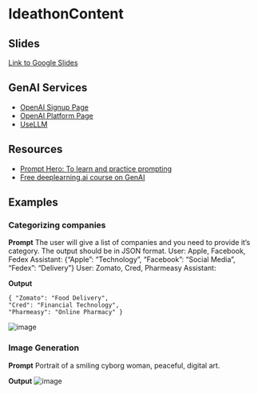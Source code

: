 # IdeathonContent

## Slides
[Link to Google Slides](https://docs.google.com/presentation/d/1m5-vzbSfGL2EybvnY55jsCGT3hlzlJQgETcMEPtznIQ/edit?usp=sharing)

## GenAI Services
- [OpenAI Signup Page](https://openai.com/)
- [OpenAI Platform Page](https://platform.openai.com)
- [UseLLM](https://usellm.org/)
## Resources
- [Prompt Hero: To learn and practice prompting](https://prompthero.com/)
- [Free deeplearning.ai course on GenAI](https://learn.deeplearning.ai/)

## Examples

### Categorizing companies

**Prompt**
The user will give a list of companies and you need to provide it’s category. The output should be in JSON format.
User: Apple, Facebook, Fedex
Assistant: {“Apple”: “Technology”, “Facebook”: “Social Media”, “Fedex”: “Delivery”}
User: Zomato, Cred, Pharmeasy
Assistant:

**Output**
```
{ "Zomato": "Food Delivery",
"Cred": "Financial Technology",
"Pharmeasy": "Online Pharmacy" }
```
![image](https://github.com/mazumdarsoubhik/IdeathonContent/assets/44722027/58ed2192-97c1-424f-a68a-085522816105)

### Image Generation

**Prompt**
Portrait of a smiling cyborg woman, peaceful, digital art.

**Output**
![image](https://github.com/mazumdarsoubhik/IdeathonContent/assets/44722027/275f0763-5bab-4c2a-b991-4eb81e3478e9)

